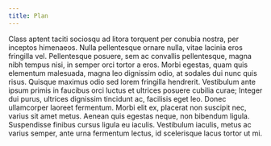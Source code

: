 ```yaml
---
title: Plan
---
```


Class aptent taciti sociosqu ad litora torquent per conubia nostra, per inceptos himenaeos. Nulla pellentesque ornare nulla, vitae lacinia eros fringilla vel. Pellentesque posuere, sem ac convallis pellentesque, magna nibh tempus nisi, in semper orci tortor a eros. Morbi egestas, quam quis elementum malesuada, magna leo dignissim odio, at sodales dui nunc quis risus. Quisque maximus odio sed lorem fringilla hendrerit. Vestibulum ante ipsum primis in faucibus orci luctus et ultrices posuere cubilia curae; Integer dui purus, ultrices dignissim tincidunt ac, facilisis eget leo. Donec ullamcorper laoreet fermentum. Morbi elit ex, placerat non suscipit nec, varius sit amet metus. Aenean quis egestas neque, non bibendum ligula. Suspendisse finibus cursus ligula eu iaculis. Vestibulum iaculis, metus ac varius semper, ante urna fermentum lectus, id scelerisque lacus tortor ut mi.

